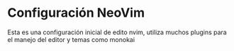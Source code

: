 # Configuración NeoVim

Esta es una configuración inicial de edito nvim, utiliza muchos plugins para el manejo del editor y temas como monokai
